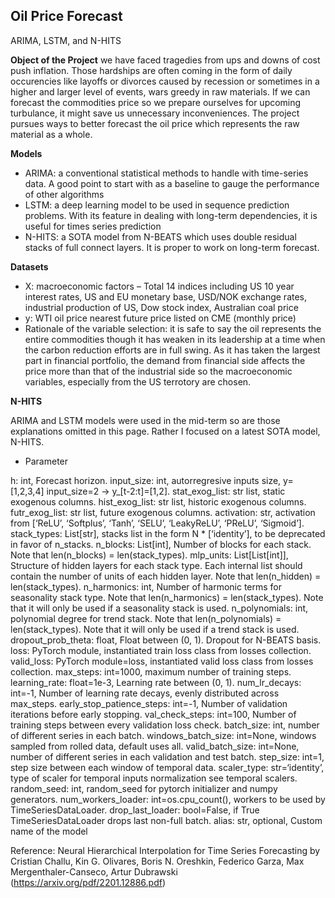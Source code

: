 ## Oil Price Forecast
ARIMA, LSTM, and N-HITS

**Object of the Project** 
we have faced tragedies from ups and downs of cost push inflation. Those hardships are often coming in the form of daily occurencies like layoffs or divorces caused by recession or sometimes in a higher and larger level of events, wars greedy in raw materials. If we can forecast the commodities price so we prepare ourselves for 	upcoming turbulance, it might save us unnecessary inconveniences. The project pursues ways to better forecast the oil price which represents the raw material as a whole.

**Models** 
- ARIMA: a conventional statistical methods to handle with time-series data. A good point to start with as a baseline to gauge the performance of other algorithms
- LSTM: a deep learning model to be used in sequence prediction problems. With its feature in dealing with long-term dependencies, it is useful for times series prediction
- N-HITS: a SOTA model from N-BEATS which uses double residual stacks of full connect layers. It is proper to work on long-term forecast. 

**Datasets**
- X: macroeconomic factors – Total 14 indices including US 10 year interest rates, US and EU monetary base, USD/NOK exchange rates, industrial production of US, Dow stock index, Australian coal price
- y: WTI oil price nearest future price listed on CME (monthly price)
- Rationale of the variable selection: it is safe to say the oil represents the entire commodities though it has weaken in its leadership at a time when the carbon reduction efforts are in full swing. As it has taken the largest part in financial portfolio, the demand from financial side affects the price more than that of the industrial side so the macroeconomic variables, especially from the US terrotory are chosen.

**N-HITS**

ARIMA and LSTM models were used in the mid-term so are those explanations omitted in this page. Rather I focused on a latest SOTA model, N-HITS. 

- Parameter

h: int, Forecast horizon.
input_size: int, autorregresive inputs size, y=[1,2,3,4] input_size=2 -> y_[t-2:t]=[1,2].
stat_exog_list: str list, static exogenous columns.
hist_exog_list: str list, historic exogenous columns.
futr_exog_list: str list, future exogenous columns.
activation: str, activation from [‘ReLU’, ‘Softplus’, ‘Tanh’, ‘SELU’, ‘LeakyReLU’, ‘PReLU’, ‘Sigmoid’].
stack_types: List[str], stacks list in the form N * [‘identity’], to be deprecated in favor of n_stacks.
n_blocks: List[int], Number of blocks for each stack. Note that len(n_blocks) = len(stack_types).
mlp_units: List[List[int]], Structure of hidden layers for each stack type. Each internal list should contain the number of units of each hidden layer. Note that len(n_hidden) = len(stack_types).
n_harmonics: int, Number of harmonic terms for seasonality stack type. Note that len(n_harmonics) = len(stack_types). Note that it will only be used if a seasonality stack is used.
n_polynomials: int, polynomial degree for trend stack. Note that len(n_polynomials) = len(stack_types). Note that it will only be used if a trend stack is used.
dropout_prob_theta: float, Float between (0, 1). Dropout for N-BEATS basis.
loss: PyTorch module, instantiated train loss class from losses collection.
valid_loss: PyTorch module=loss, instantiated valid loss class from losses collection.
max_steps: int=1000, maximum number of training steps.
learning_rate: float=1e-3, Learning rate between (0, 1).
num_lr_decays: int=-1, Number of learning rate decays, evenly distributed across max_steps.
early_stop_patience_steps: int=-1, Number of validation iterations before early stopping.
val_check_steps: int=100, Number of training steps between every validation loss check.
batch_size: int, number of different series in each batch.
windows_batch_size: int=None, windows sampled from rolled data, default uses all.
valid_batch_size: int=None, number of different series in each validation and test batch.
step_size: int=1, step size between each window of temporal data.
scaler_type: str=‘identity’, type of scaler for temporal inputs normalization see temporal scalers.
random_seed: int, random_seed for pytorch initializer and numpy generators.
num_workers_loader: int=os.cpu_count(), workers to be used by TimeSeriesDataLoader.
drop_last_loader: bool=False, if True TimeSeriesDataLoader drops last non-full batch.
alias: str, optional, Custom name of the model

Reference: Neural Hierarchical Interpolation for Time Series Forecasting by
Cristian Challu, Kin G. Olivares, Boris N. Oreshkin, Federico Garza, Max Mergenthaler-Canseco, Artur Dubrawski (https://arxiv.org/pdf/2201.12886.pdf)
